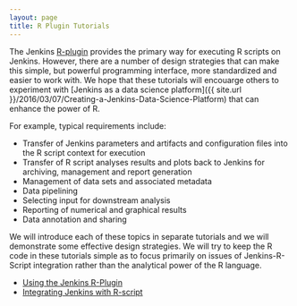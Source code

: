 ```yaml
---
layout: page
title: R Plugin Tutorials
---
```


The Jenkins [R-plugin](https://wiki.jenkins.io/display/JENKINS/R+Plugin) provides the primary way for executing R scripts on Jenkins. However, there are a number of design strategies that can make this simple, but powerful programming interface, more standardized and easier to work with. We hope that these tutorials will encouarge others to experiment with [Jenkins as a data science platform]({{ site.url }}/2016/03/07/Creating-a-Jenkins-Data-Science-Platform) that can enhance the power of R.

For example, typical requirements include:

- Transfer of Jenkins parameters and artifacts and configuration files into the R script context for execution
- Transfer of R script analyses results and plots back to Jenkins for archiving, management and report generation
- Management of data sets and associated metadata
- Data pipelining
- Selecting input for downstream analysis
- Reporting of numerical and graphical results
- Data annotation and sharing

We will introduce each of these topics in separate tutorials and we will demonstrate some effective design strategies. We will try to keep the R code in these tutorials simple as to focus primarily on issues of Jenkins-R-Script integration rather than the analytical power of the R language.

* [Using the Jenkins R-Plugin](using-the-jenkins-r-plugin.html)
* [Integrating Jenkins with R-script](tutorial01-jenkins-rscript.html)
